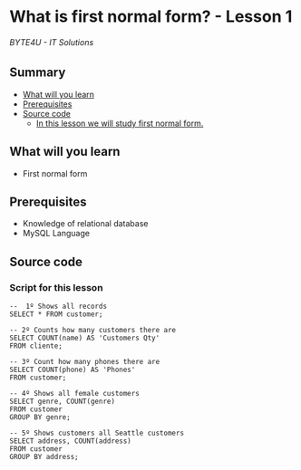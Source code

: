 # What is first normal form? - Lesson 1
###### BYTE4U - IT Solutions

## Summary
- [What will you learn](#What-will-you-learn)
- [Prerequisites](#Prerequisites)
- [Source code](#source-code)
  - [In this lesson we will study first normal form.](#In-this-lesson-we-will-study-first-normal-form.)
  
## What will you learn
- First normal form

## Prerequisites

- Knowledge of relational database 
- MySQL Language

## Source code

### Script for this lesson

``` mysql
--  1º Shows all records
SELECT * FROM customer;

-- 2º Counts how many customers there are
SELECT COUNT(name) AS 'Customers Qty'  
FROM cliente;

-- 3º Count how many phones there are 
SELECT COUNT(phone) AS 'Phones' 
FROM customer;

-- 4º Shows all female customers 
SELECT genre, COUNT(genre)  
FROM customer
GROUP BY genre;

-- 5º Shows customers all Seattle customers 
SELECT address, COUNT(address) 
FROM customer
GROUP BY address;

```
